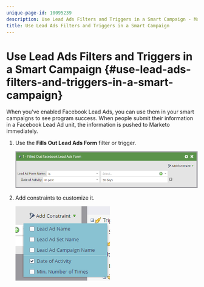 ```yaml
---
unique-page-id: 10095239
description: Use Lead Ads Filters and Triggers in a Smart Campaign - Marketo Docs - Product Documentation
title: Use Lead Ads Filters and Triggers in a Smart Campaign
---
```


# Use Lead Ads Filters and Triggers in a Smart Campaign {#use-lead-ads-filters-and-triggers-in-a-smart-campaign}

When you've enabled Facebook Lead Ads, you can use them in your smart campaigns to see program success. When people submit their information in a Facebook Lead Ad unit, the information is pushed to Marketo immediately.

1. Use the **Fills Out Lead Ads Form** filter or trigger.

   ![](assets/image2016-8-5-11-3a18-3a31.png)

1. Add constraints to customize it.

   ![](assets/image2016-8-5-11-3a19-3a27.png)
